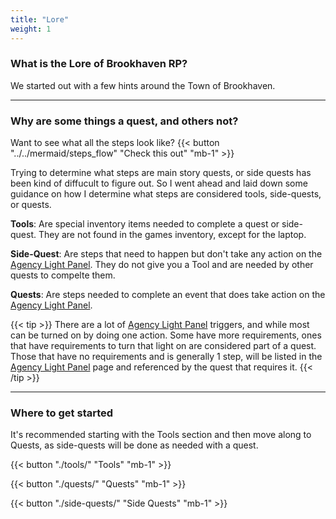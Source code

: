```yaml
---
title: "Lore"
weight: 1
--- 
```

### What is the Lore of Brookhaven RP?

We started out with a few hints around the Town of Brookhaven. 

---

### Why are some things a quest, and others not?

Want to see what all the steps look like? {{< button "../../mermaid/steps_flow" "Check this out" "mb-1" >}}

Trying to determine what steps are main story quests, or side quests has been kind of diffucult to figure out. So I went ahead and laid down some guidance on how I determine what steps are considered tools, side-quests, or quests.

**Tools**: Are special inventory items needed to complete a quest or side-quest. They are not found in the games inventory, except for the laptop.

**Side-Quest**: Are steps that need to happen but don't take any action on the [Agency Light Panel](). They do not give you a Tool and are needed by other quests to compelte them.

**Quests**: Are steps needed to complete an event that does take action on the [Agency Light Panel]().

{{< tip >}}
There are a lot of [Agency Light Panel]() triggers, and while most can be turned on by doing one action. Some have more requirements, ones that have requirements to turn that light on are considered part of a quest. Those that have no requirements and is generally 1 step, will be listed in the [Agency Light Panel]() page and referenced by the quest that requires it. 
{{< /tip >}}

---

### Where to get started

It's recommended starting with the Tools section and then move along to Quests, as side-quests will be done as needed with a quest.

{{< button "./tools/" "Tools" "mb-1" >}}

{{< button "./quests/" "Quests" "mb-1" >}}

{{< button "./side-quests/" "Side Quests" "mb-1" >}}

